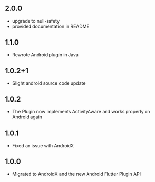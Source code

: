 ## 2.0.0
* upgrade to null-safety
* provided documentation in README 

## 1.1.0
* Rewrote Android plugin in Java

## 1.0.2+1
* Slight android source code update

## 1.0.2
* The Plugin now implements ActivityAware and works properly on Android again

## 1.0.1
*  Fixed an issue with AndroidX

## 1.0.0
* Migrated to AndroidX and the new Android Flutter Plugin API
